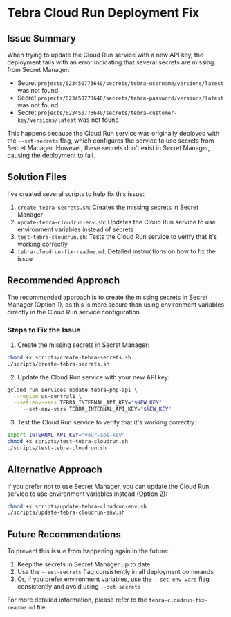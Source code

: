 # Tebra Cloud Run Deployment Fix

## Issue Summary

When trying to update the Cloud Run service with a new API key, the deployment fails with an error indicating that several secrets are missing from Secret Manager:

- Secret `projects/623450773640/secrets/tebra-username/versions/latest` was not found
- Secret `projects/623450773640/secrets/tebra-password/versions/latest` was not found
- Secret `projects/623450773640/secrets/tebra-customer-key/versions/latest` was not found

This happens because the Cloud Run service was originally deployed with the `--set-secrets` flag, which configures the service to use secrets from Secret Manager. However, these secrets don't exist in Secret Manager, causing the deployment to fail.

## Solution Files

I've created several scripts to help fix this issue:

1. `create-tebra-secrets.sh`: Creates the missing secrets in Secret Manager
2. `update-tebra-cloudrun-env.sh`: Updates the Cloud Run service to use environment variables instead of secrets
3. `test-tebra-cloudrun.sh`: Tests the Cloud Run service to verify that it's working correctly
4. `tebra-cloudrun-fix-readme.md`: Detailed instructions on how to fix the issue

## Recommended Approach

The recommended approach is to create the missing secrets in Secret Manager (Option 1), as this is more secure than using environment variables directly in the Cloud Run service configuration.

### Steps to Fix the Issue

1. Create the missing secrets in Secret Manager:

```bash
chmod +x scripts/create-tebra-secrets.sh
./scripts/create-tebra-secrets.sh
```

2. Update the Cloud Run service with your new API key:

```bash
gcloud run services update tebra-php-api \
  --region us-central1 \
  --set-env-vars TEBRA_INTERNAL_API_KEY="$NEW_KEY"
     --set-env-vars TEBRA_INTERNAL_API_KEY="$NEW_KEY"
```

3. Test the Cloud Run service to verify that it's working correctly:

```bash
export INTERNAL_API_KEY="your-api-key"
chmod +x scripts/test-tebra-cloudrun.sh
./scripts/test-tebra-cloudrun.sh
```

## Alternative Approach

If you prefer not to use Secret Manager, you can update the Cloud Run service to use environment variables instead (Option 2):

```bash
chmod +x scripts/update-tebra-cloudrun-env.sh
./scripts/update-tebra-cloudrun-env.sh
```

## Future Recommendations

To prevent this issue from happening again in the future:

1. Keep the secrets in Secret Manager up to date
2. Use the `--set-secrets` flag consistently in all deployment commands
3. Or, if you prefer environment variables, use the `--set-env-vars` flag consistently and avoid using `--set-secrets`

For more detailed information, please refer to the `tebra-cloudrun-fix-readme.md` file.